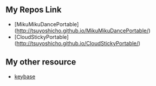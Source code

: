 My Repos Link
-------------

* [MikuMikuDancePortable] (http://tsuyoshicho.github.io/MikuMikuDancePortable/)
* [CloudStickyPortable] (http://tsuyoshicho.github.io/CloudStickyPortable/)

My other resource
-----------------
* [keybase](http://tsuyoshicho.github.io/keybase.txt)

